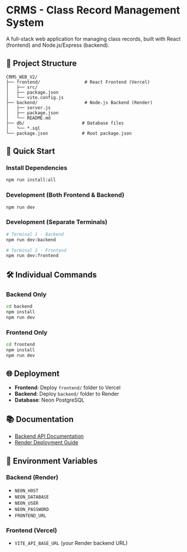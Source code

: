# CRMS - Class Record Management System

A full-stack web application for managing class records, built with React (frontend) and Node.js/Express (backend).

## 📁 Project Structure

```
CRMS_WEB_V2/
├── frontend/                 # React Frontend (Vercel)
│   ├── src/
│   ├── package.json
│   └── vite.config.js
├── backend/                  # Node.js Backend (Render)
│   ├── server.js
│   ├── package.json
│   └── README.md
├── db/                      # Database files
│   └── *.sql
└── package.json             # Root package.json
```

## 🚀 Quick Start

### Install Dependencies
```bash
npm run install:all
```

### Development (Both Frontend & Backend)
```bash
npm run dev
```

### Development (Separate Terminals)
```bash
# Terminal 1 - Backend
npm run dev:backend

# Terminal 2 - Frontend  
npm run dev:frontend
```

## 🛠️ Individual Commands

### Backend Only
```bash
cd backend
npm install
npm run dev
```

### Frontend Only
```bash
cd frontend
npm install
npm run dev
```

## 🌐 Deployment

- **Frontend**: Deploy `frontend/` folder to Vercel
- **Backend**: Deploy `backend/` folder to Render
- **Database**: Neon PostgreSQL

## 📚 Documentation

- [Backend API Documentation](backend/README.md)
- [Render Deployment Guide](RENDER_DEPLOYMENT_GUIDE.md)

## 🔧 Environment Variables

### Backend (Render)
- `NEON_HOST`
- `NEON_DATABASE`
- `NEON_USER`
- `NEON_PASSWORD`
- `FRONTEND_URL`

### Frontend (Vercel)
- `VITE_API_BASE_URL` (your Render backend URL)